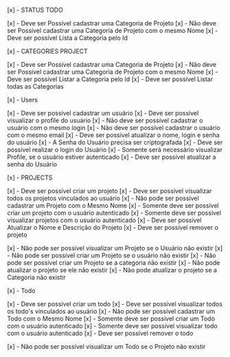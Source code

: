 [x] - STATUS TODO

[x] - Deve ser Possível cadastrar uma Categoria de Projeto 
[x] - Não deve ser Possível cadastrar uma Categoria de Projeto com o mesmo Nome 
[x] - Deve ser possível Lista a Categoria pelo Id


[x] - CATEGORIES PROJECT 

[x] - Deve ser Possível cadastrar uma Categoria de Projeto 
[x] - Não deve ser Possível cadastrar uma Categoria de Projeto com o mesmo Nome 
[x] - Deve ser possível Listar a Categoria pelo Id
[x] - Deve ser possível Listar todas as Categorias


[x] - Users

[x] - Deve ser possível cadastrar um usuário 
[x] - Deve ser possível visualizar o profile do usuário
[x] - Não deve ser possível cadastrar o usuário com o mesmo login
[x] - Não deve ser possível cadastrar o usuário com o mesmo email
[x] - Deve ser possível atualizar o nome, login e senha do usuário
[x] - A Senha do Usuário precisa ser criptografada
[x] - Deve ser possível realizar o login do Usuário
[x] - Somente será necessário visualizar Profile, se o usuário estiver autenticado
[x] - Deve ser possível atualizar a senha do Usuário

[x] - PROJECTS

[x] - Deve ser possível criar um projeto 
[x] - Deve ser possível visualizar todos os projetos vinculados ao usuário
[x] - Não pode ser possível cadastrar um Projeto com o Mesmo Nome
[x] - Somente deve ser possível criar um projeto com o usuário autenticado
[x] - Somente deve ser possível visualizar projetos com o usuário autenticado
[x] - Deve ser possível Atualizar o Nome e Descrição do Projeto
[x] - Deve ser possível remover o projeto

[x] - Não pode ser possível visualizar um Projeto se o Usuário não existir
[x] - Não pode ser possível criar um Projeto se o usuário não existir
[x] - Não pode ser possível criar um Projeto se a categoria não existir
[x] - Não pode atualizar o projeto se ele não existir
[x] - Não pode atualizar o projeto se a Categoria não existir


[x] - Todo

[x] - Deve ser possível criar um todo
[x] - Deve ser possível visualizar todos os todo's vinculados ao usuário
[x] - Não pode ser possível cadastrar um Todo com o Mesmo Nome
[x] - Somente deve ser possível criar um Todo com o usuário autenticado
[x] - Somente deve ser possível visualizar todo com o usuário autenticado
[x] - Deve ser possível remover o todo

[x] - Não pode ser possível visualizar um Todo se o Projeto não existir